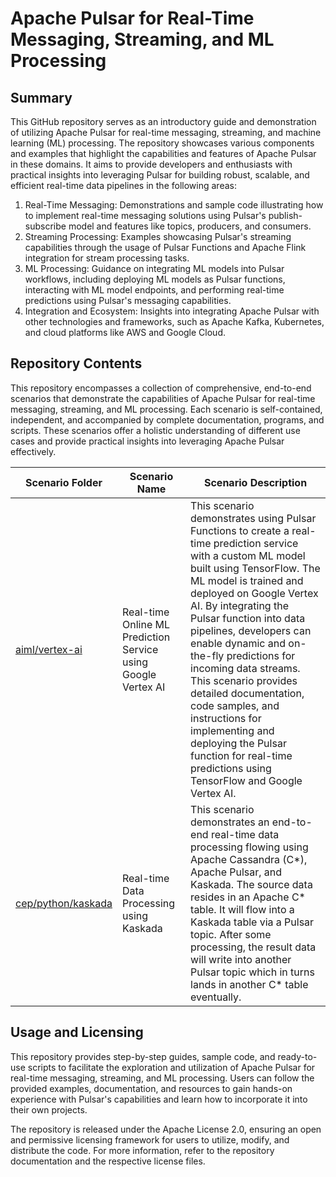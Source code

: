 # Apache Pulsar for Real-Time Messaging, Streaming, and ML Processing

## Summary

This GitHub repository serves as an introductory guide and demonstration of utilizing Apache Pulsar for real-time messaging, streaming, and machine learning (ML) processing. The repository showcases various components and examples that highlight the capabilities and features of Apache Pulsar in these domains. It aims to provide developers and enthusiasts with practical insights into leveraging Pulsar for building robust, scalable, and efficient real-time data pipelines in the following areas:

1. Real-Time Messaging: Demonstrations and sample code illustrating how to implement real-time messaging solutions using Pulsar's publish-subscribe model and features like topics, producers, and consumers.
2. Streaming Processing: Examples showcasing Pulsar's streaming capabilities through the usage of Pulsar Functions and Apache Flink integration for stream processing tasks.
3. ML Processing: Guidance on integrating ML models into Pulsar workflows, including deploying ML models as Pulsar functions, interacting with ML model endpoints, and performing real-time predictions using Pulsar's messaging capabilities.
4. Integration and Ecosystem: Insights into integrating Apache Pulsar with other technologies and frameworks, such as Apache Kafka, Kubernetes, and cloud platforms like AWS and Google Cloud.

## Repository Contents

This repository encompasses a collection of comprehensive, end-to-end scenarios that demonstrate the capabilities of Apache Pulsar for real-time messaging, streaming, and ML processing. Each scenario is self-contained, independent, and accompanied by complete documentation, programs, and scripts. These scenarios offer a holistic understanding of different use cases and provide practical insights into leveraging Apache Pulsar effectively.

| Scenario Folder | Scenario Name | Scenario Description |
| --------------- | ------------- | -------------------- |
| [aiml/vertex-ai](aiml/vertex-ai/) | Real-time Online ML Prediction Service using Google Vertex AI | This scenario demonstrates using Pulsar Functions to create a real-time prediction service with a custom ML model built using TensorFlow. The ML model is trained and deployed on Google Vertex AI. By integrating the Pulsar function into data pipelines, developers can enable dynamic and on-the-fly predictions for incoming data streams. This scenario provides detailed documentation, code samples, and instructions for implementing and deploying the Pulsar function for real-time predictions using TensorFlow and Google Vertex AI. |
| [cep/python/kaskada](cep/python/kaskada/) | Real-time Data Processing using Kaskada | This scenario demonstrates an end-to-end real-time data processing flowing using Apache Cassandra (C*), Apache Pulsar, and Kaskada. The source data resides in an Apache C* table. It will flow into a Kaskada table via a Pulsar topic. After some processing, the result data will write into another Pulsar topic which in turns lands in another C* table eventually. |

## Usage and Licensing

This repository provides step-by-step guides, sample code, and ready-to-use scripts to facilitate the exploration and utilization of Apache Pulsar for real-time messaging, streaming, and ML processing. Users can follow the provided examples, documentation, and resources to gain hands-on experience with Pulsar's capabilities and learn how to incorporate it into their own projects.

The repository is released under the Apache License 2.0, ensuring an open and permissive licensing framework for users to utilize, modify, and distribute the code. For more information, refer to the repository documentation and the respective license files.